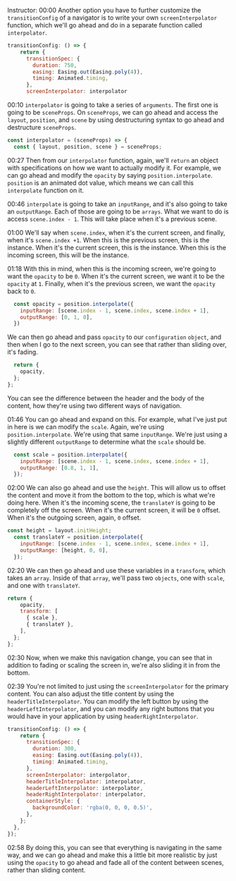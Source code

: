 Instructor: 00:00 Another option you have to further customize the `transitionConfig` of a navigator is to write your own `screenInterpolator` function, which we'll go ahead and do in a separate function called `interpolator`.

```javascript
transitionConfig: () => {
    return {
      transitionSpec: {
        duration: 750,
        easing: Easing.out(Easing.poly(4)),
        timing: Animated.timing,
      },
      screenInterpolator: interpolator
```

00:10 `interpolator` is going to take a series of `arguments`. The first one is going to be `sceneProps`. On `sceneProps`, we can go ahead and access the `layout`, `position`, and `scene` by using destructuring syntax to go ahead and destructure `sceneProps`.

```javascript
const interpolator = (sceneProps) => {
  const { layout, position, scene } = sceneProps;
```

00:27 Then from our `interpolator` function, again, we'll `return` an object with specifications on how we want to actually modify it. For example, we can go ahead and modify the `opacity` by saying `position.interpolate`. `position` is an animated dot value, which means we can call this `interpolate` function on it.

00:46 `interpolate` is going to take an `inputRange`, and it's also going to take an `outputRange`. Each of those are going to be `arrays`. What we want to do is access `scene.index - 1`. This will take place when it's a previous scene.

01:00 We'll say when `scene.index`, when it's the current screen, and finally, when it's `scene.index +1`. When this is the previous screen, this is the instance. When it's the current screen, this is the instance. When this is the incoming screen, this will be the instance.

01:18 With this in mind, when this is the incoming screen, we're going to want the `opacity` to be `0`. When it's the current screen, we want it to be the `opacity` at `1`. Finally, when it's the previous screen, we want the `opacity` back to `0`. 

```javascript
  const opacity = position.interpolate({
    inputRange: [scene.index - 1, scene.index, scene.index + 1],
    outputRange: [0, 1, 0],
  })
```

We can then go ahead and pass `opacity` to our `configuration` `object`, and then when I go to the next screen, you can see that rather than sliding over, it's fading. 

```javascript
  return {
    opacity,
  };
};
```

You can see the difference between the header and the body of the content, how they're using two different ways of navigation.

01:46 You can go ahead and expand on this. For example, what I've just put in here is we can modify the `scale`. Again, we're using `position.interpolate`. We're using that same `inputRange`. We're just using a slightly different `outputRange` to determine what the `scale` should be.

```javascript
  const scale = position.interpolate({
    inputRange: [scene.index - 1, scene.index, scene.index + 1],
    outputRange: [0.8, 1, 1],
  });
```

02:00 We can also go ahead and use the `height`. This will allow us to offset the content and move it from the bottom to the top, which is what we're doing here. When it's the incoming scene, the `translateY` is going to be completely off the screen. When it's the current screen, it will be `0` offset. When it's the outgoing screen, again, `0` offset.

```javascript
const height = layout.initHeight;
  const translateY = position.interpolate({
    inputRange: [scene.index - 1, scene.index, scene.index + 1],
    outputRange: [height, 0, 0],
  });
```

02:20 We can then go ahead and use these variables in a `transform`, which takes an `array`. Inside of that `array`, we'll pass two `objects`, one with `scale`, and one with `translateY`.

```javascript
return {
    opacity,
    transform: [
      { scale },
      { translateY },
    ],
  };
};
```

02:30 Now, when we make this navigation change, you can see that in addition to fading or scaling the screen in, we're also sliding it in from the bottom.

02:39 You're not limited to just using the `screenInterpolator` for the primary content. You can also adjust the title content by using the `headerTitleInterpolator`. You can modify the left button by using the `headerLeftInterpolator`, and you can modify any right buttons that you would have in your application by using `headerRightInterpolator`.

```javascript
transitionConfig: () => {
    return {
      transitionSpec: {
        duration: 300,
        easing: Easing.out(Easing.poly(4)),
        timing: Animated.timing,
      },
      screenInterpolator: interpolator,
      headerTitleInterpolator: interpolator,
      headerLeftInterpolator: interpolator,
      headerRightInterpolator: interpolator,
      containerStyle: {
        backgroundColor: 'rgba(0, 0, 0, 0.5)',
      },
    };
  },
});
```

02:58 By doing this, you can see that everything is navigating in the same way, and we can go ahead and make this a little bit more realistic by just using the `opacity` to go ahead and fade all of the content between scenes, rather than sliding content.